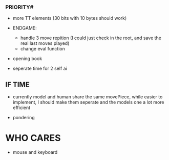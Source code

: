 ### PRIORITY# ##
- more TT elements (30 bits with 10 bytes should work)

- ENDGAME:
    - handle 3 move repition (I could just check in the root, and save the real last moves played)
    - change eval function

- opening book

- seperate time for 2 self ai

## IF TIME ##
- currently model and human share the same movePiece, while easier to implement, I should make them seperate and the models one a lot more efficient

- pondering

# WHO CARES #
- mouse and keyboard